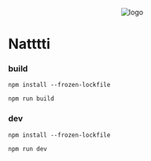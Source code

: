 <p align="center">
  <img src="https://github.com/fedorovvvv/natti-site/blob/cff4cd62f0f037a75c0bf5207a1ebca5986c441d/static/mstile-70x70.png" alt="logo">
<p>

# Natttti

### build
```
npm install --frozen-lockfile
```  
```
npm run build
```

### dev
```
npm install --frozen-lockfile
```  
```
npm run dev
```
